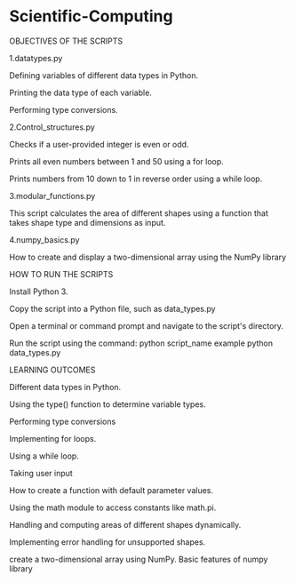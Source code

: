 # Scientific-Computing

   OBJECTIVES OF THE SCRIPTS
    
   1.datatypes.py
   
Defining variables of different data types in Python.

Printing the data type of each variable.

Performing type conversions.

   2.Control_structures.py
   
Checks if a user-provided integer is even or odd.

Prints all even numbers between 1 and 50 using a for loop.

Prints numbers from 10 down to 1 in reverse order using a while loop.
  
   3.modular_functions.py
   
This script calculates the area of different shapes using a function that takes shape type and dimensions as input.

   4.numpy_basics.py

How to create and display a two-dimensional array using the NumPy library

   HOW TO RUN THE SCRIPTS
   
Install Python  3.

Copy the script into a Python file, such as data_types.py

Open a terminal or command prompt and navigate to the script's directory.

Run the script using the command: python script_name example python data_types.py


   LEARNING OUTCOMES
    
Different data types in Python.

Using the type() function to determine variable types.

Performing type conversions 

Implementing for loops.

Using a while loop.

Taking user input

How to create a function with default parameter values.

Using the math module to access constants like math.pi.

Handling and computing areas of different shapes dynamically.

Implementing error handling for unsupported shapes.

create a two-dimensional array using NumPy.
Basic features of numpy library
